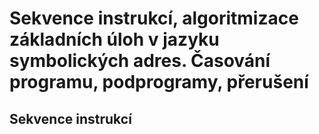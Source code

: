 # Sekvence instrukcí, algoritmizace základních úloh v jazyku symbolických adres. Časování programu, podprogramy, přerušení

## Sekvence instrukcí
